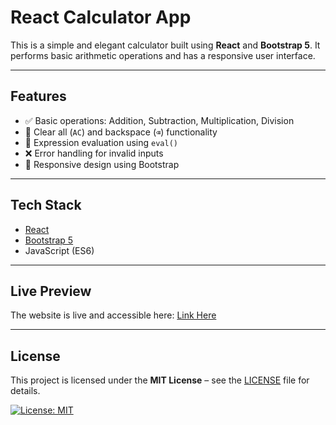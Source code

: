 # React Calculator App

This is a simple and elegant calculator built using **React** and **Bootstrap 5**. It performs basic arithmetic operations and has a responsive user interface.

---

## Features

- ✅ Basic operations: Addition, Subtraction, Multiplication, Division
- 🔁 Clear all (`AC`) and backspace (`⌫`) functionality
- 🧠 Expression evaluation using `eval()`
- ❌ Error handling for invalid inputs
- 📱 Responsive design using Bootstrap

---

## Tech Stack

- [React](https://react.dev/)
- [Bootstrap 5](https://getbootstrap.com/)
- JavaScript (ES6)

---

## Live Preview

The website is live and accessible here:
[Link Here](https://calculator-bootstrap.vercel.app/)

---

## License

This project is licensed under the **MIT License** – see the [LICENSE](LICENSE) file for details.  

[![License: MIT](https://img.shields.io/badge/License-MIT-yellow.svg)](https://opensource.org/licenses/MIT)